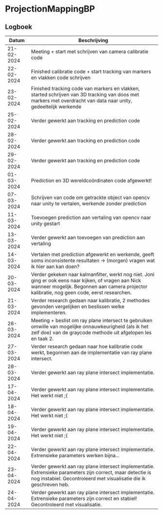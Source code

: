 # ProjectionMappingBP
## Logboek
| Datum      | Beschrijving |
|------------|-----------------------------------------------------------------------------------------------------------------------|
| 21-02-2024 | Meeting + start met schrijven van camera calibratie code |
| 22-02-2024 | Finished calibratie code + start tracking van markers en vlakken code schrijven |
| 23-02-2024 | Finished tracking code van markers en vlakken, started schrijven van 3D tracking van doos met markers met overdracht van data naar unity, gedeeltelijk werkende |
| 25-02-2024 | Verder gewerkt aan tracking en prediction code |
| 28-02-2024 | Verder gewerkt aan tracking en prediction code |
| 29-02-2024 | Verder gewerkt aan tracking en prediction code |
| 01-03-2024 | Prediction en 3D wereldcoördinaten code afgewerkt! |
| 07-03-2024 | Schrijven van code om getrackte object van opencv naar unity te vertalen, werkende zonder prediction |
| 11-03-2024 | Toevoegen prediction aan vertaling van opencv naar unity gestart |
| 13-03-2024 | Verder gewerkt aan toevoegen van prediction aan vertaling |
| 14-03-2024 | Vertalen met prediction afgewerkt en werkende, geeft soms inconsistente resultaten -> (morgen) vragen wat ik hier aan kan doen? |
| 20-03-2024 | Verder gekeken naar kalmanfilter, werkt nog niet. Joni ging er ook eens naar kijken, of vragen aan Nick wanneer mogelijk. Begonnen aan camera projector kalibratie, nog geen code, eerst researchen. |
| 21-03-2024 | Verder research gedaan naar kalibratie, 2 methodes gevonden vergelijken en beslissen welke implementeren. |
| 26-03-2024 | Meeting + beslist om ray plane intersect te gebruiken omwille van mogelijke onnauwkeurigheid (als ik het zelf doe) van de graycode methode uit afgelopen les en taak 2. |
| 27-03-2024 | Verder research gedaan naar hoe kalibratie code werkt, begonnen aan de implementatie van ray plane intersect. |
| 28-03-2024 | Verder gewerkt aan ray plane intersect implementatie. |
| 17-04-2024 | Verder gewerkt aan ray plane intersect implementatie. Het werkt niet ;( |
| 18-04-2024 | Verder gewerkt aan ray plane intersect implementatie. Het werkt niet ;( |
| 19-04-2024 | Verder gewerkt aan ray plane intersect implementatie. Het werkt niet ;( |
| 22-04-2024 | Verder gewerkt aan ray plane intersect implementatie. Extrensieke parameters werken bijna... |
| 23-04-2024 | Verder gewerkt aan ray plane intersect implementatie. Extrensieke parameters zijn correct, maar detectie is nog instabiel. Gecontroleerd met visualisatie die ik geschreven heb. |
| 24-04-2024 | Verder gewerkt aan ray plane intersect implementatie. Extrensieke parameters zijn correct en stabiel! Gecontroleerd met visualisatie. |
